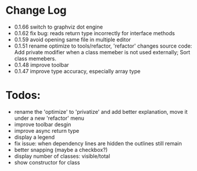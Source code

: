 # Change Log
* 0.1.66 switch to graphviz dot engine 
* 0.1.62 fix bug: reads return type incorrectly for interface methods
* 0.1.59 avoid opening same file in multiple editor
* 0.1.51 rename optimize to tools/refactor, 'refactor' changes source code: Add private modifier when a class memeber is not used externally; Sort class memebers.
* 0.1.48 improve toolbar   
* 0.1.47 improve type accuracy, especially array type    
	
# Todos: 
* rename the 'optimize' to 'privatize' and add better explanation, move it under a new 'refactor' menu
* improve toolbar desgin
* improve async return type 
* display a legend
* fix issue: when dependency lines are hidden the outlines still remain
* better snapping (maybe a checkbox?)
* display number of classes: visible/total
* show constructor for class